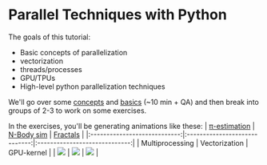 # Parallel Techniques with Python

The goals of this tutorial:
- Basic concepts of parallelization
- vectorization
- threads/processes
- GPU/TPUs
- High-level python parallelization techniques

We'll go over some [concepts] and [basics] (~10 min + QA) and then break into groups of 2-3 to work on some exercises.

In the exercises, you'll be generating animations like these:
|        [π-estimation]        |         [N-Body sim]          |          [Fractals]           |
|:----------------------------:|:-----------------------------:|:-----------------------------:|
|      Multiprocessing         |       Vectorization           |         GPU-kernel            |
| [![][pi_anim]][π-estimation] | [![][nbody_anim]][N-Body sim] | [![][fractal_anim]][Fractals] |


[pi_anim]: exercises/pi_estimation.gif
[nbody_anim]: exercises/out_nb_np/orbit.gif
[fractal_anim]: https://github.com/avivajpeyi/parallelization_techniques/assets/15642823/87f0494f-c757-4983-921e-99bc7381fc7a

[π-estimation]: exercises/pi_estimator.ipynb
[N-Body sim]: exercises/nbody.ipynb
[Fractals]: exercises/fractal.ipynb

[concepts]: overview.md
[basics]: basics.ipynb